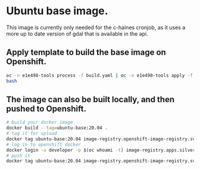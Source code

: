 # Ubuntu base image.

This image is currently only needed for the c-haines cronjob, as it uses a more up to date version of gdal
that is available in the api.

## Apply template to build the base image on Openshift.

```bash
oc -n e1e498-tools process -f build.yaml | oc -n e1e498-tools apply -f -
bash
```

## The image can also be built locally, and then pushed to Openshift.

```bash
# build your docker image
docker build --tag=ubuntu-base:20.04 .
# tag it for upload
docker tag ubuntu-base:20.04 image-registry.openshift-image-registry.svc:5000/e1e498-tools/ubuntu-base:20.04
# log in to openshift docker
docker login -u developer -p $(oc whoami -t) image-registry.apps.silver.devops.gov.bc.ca
# push it
docker tag ubuntu-base:20.04 image-registry.openshift-image-registry.svc:5000/e1e498-tools/ubuntu-base:20.04
```
